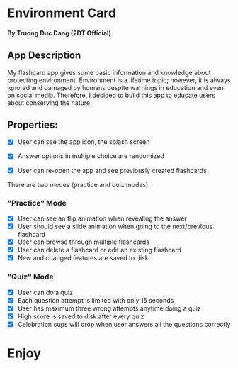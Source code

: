# Environment Card
#### By Truong Duc Dang (2DT Official)

## App Description
My flashcard app gives some basic information and knowledge about protecting environment. Environment is a lifetime topic; however, it is always ignored and damaged by humans despite warnings in education and even on social media. Therefore, I decided to build this app to educate users about conserving the nature.

## Properties: 
- [x] User can see the app icon, the splash screen
- [x] Answer options in multiple choice are randomized
- [x] User can re-open the app and see previously created flashcards


There are two modes (practice and quiz modes)
### "Practice" Mode
- [x] User can see an flip animation when revealing the answer
- [x] User should see a slide animation when going to the next/previous flashcard
- [x] User can browse through multiple flashcards
- [x] User can delete a flashcard or edit an existing flashcard
- [x] New and changed features are saved to disk

### "Quiz" Mode
- [x] User can do a quiz
- [x] Each question attempt is limited with only 15 seconds
- [x] User has maximum three wrong attempts anytime doing a quiz
- [x] High score is saved to disk after every quiz
- [x] Celebration cups will drop when user answers all the questions correctly

# Enjoy
